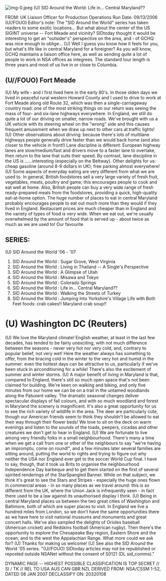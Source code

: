 ![img-0.jpeg](img-0.jpeg)
(U) SID Around the World: Life in... Central Maryland??

FROM:
UK Liaison Officer for Production Operations Run Date: 09/13/2006
(U//FOUO) Editor's note: The "SID Around the World" series has taken readers to some exotic locations... But what about the center of the US SIGINT universe -- Fort Meade and vicinity? SIDtoday thought it would be interesting to get an "outsider's" perspective on the area, and $\square$ of GCHQ was nice enough to oblige...
(U) Well I guess you know how it feels for you, but what's life like in central Maryland for a foreigner? As you will know, GCHQ maintains a liaison office here, as well as sending quite a lot of people to work in NSA offices as integrees. The standard tour length is three years and most of us live in or close to Columbia.

## (U//FOUO) Fort Meade

(U) My wife $\square$ and I first lived here in the early 80's. In those olden days we lived in peaceful rural western Howard County and I used to drive to work at Fort Meade along old Route 32, which was then a single-carriageway country road: one of the most striking things on our return was seeing the mass of four- and six-lane highways everywhere. In England, we still do quite a lot of our driving on smaller, narrow roads. We've brought with us a UK vehicle with its steering wheel on the "wrong" side and this causes frequent amusement when we draw up next to other cars at traffic lights!
(U) Other observations about driving: because there's lots of multilane highways people generally drive faster than we would back home (and also closer to the vehicle in front!) Lane discipline is different: European highway lanes are slow/medium/fast and drivers move to a faster lane to overtake, then return to the lane that suits their speed. By contrast, lane discipline in the US is ......interesting (especially on the Beltway). Other delights for us: cheap gasoline (around 8-9 dollars in UK); free parking almost everywhere!
(U) Some aspects of everyday eating are very different from what we are used to. In general, British foodstores sell a very large variety of fresh fruit, vegetables, meats, poultry and game; this encourages people to cook and eat well at home. Also, British people can buy a very wide range of fresh ready-prepared meals from the foodstores, providing a quick, high-quality eat-at-home option. The huge number of places to eat in central Maryland probably encourages people to eat out much more than they would if they lived in England. Restaurant prices are much cheaper than in England and the variety of types of food is very wide. When we eat out, we're usually overwhelmed by the amount of food that is served up - about twice as much as we are used to! Our favourite

## SERIES:

(U) SID Around the World '06 - '07

1. SID Around the World : Sugar Grove, West Virginia
2. SID Around the World : Living in Thailand -- A Single's Perspective
3. SID Around the World : A Glimpse of Utah
4. SID Around the World : Misawa and Tokyo
5. SID Around the World : Colorado Springs
6. SID Around the World : Life in... Central Maryland??
7. SID Around the World : Walking the Streets of Turkey
8. SID Around the World : Jumping Into Yorkshire's Village Life with Both Feet
foods: crab cakes!! Maryland crab soup!!

# (U) Washington DC (Reuters) 

(U) We love the Maryland climate! English weather, at least in the last few decades, has tended to be fairly unexciting, with not much difference between the seasons - never very hot nor very cold, and, contrary to popular belief, not very wet! Here the weather always has something to offer, from the bracing cold in the winter to the very hot and humid in the summer: even the hottest days can be attractive to us, particularly if we've been stuck in airconditioning for a while! There's also the excitement of summer and winter storms.
(U) A major benefit of living in Maryland is that, compared to England, there's still so much open space that's not been claimed for building. We're keen on walking and biking, and only five minutes from our home we can be on a trail in the untamed woodlands along the Patuxent valley. The dramatic seasonal changes deliver spectacular displays of fall colours, and with so much woodland and forest in Maryland the scenery is magnificent. It's also a great opportunity for us to see the rich variety of wildlife in the area. The deer are particularly cute, though our American friends seem to think they shouldn't be allowed to eat their way through their flower beds! We love to sit on the deck on warm evenings and listen to the sounds of the toads, peepers, cicadas and other creatures we don't get to hear in England.
(U) We are fortunate to live among very friendly folks in a small neighbourhood. There's many a time when we get a call from one or other of the neighbours to say "we're having an impromptu, come on round!", and a few minutes later several families are sitting around, putting the world to rights and trying to figure out why neither the USA nor England ever get to the soccer World Cup final. I have to say, though, that it took us Brits to organise the neighbourhood Independence Day barbeque and to get them started on the first of several spirited renderings of the StarSpangled Banner. While on that subject, we think it's great to see the Stars and Stripes - especially the huge ones flown in commercial areas - in so many places as we travel around: this is so different from the UK, where the Union Jack is infrequently seen - in fact there used to be a law against its unauthorised display I think.
(U) Being in central Maryland places us between the two great cities of Washington and Baltimore, both of which are super places to visit. In England we live a hundred miles from London, so we don't have the same opportunities there as we have here to visit national museums and monuments and great concert halls. We've also sampled the delights of Orioles baseball (American cricket) and Redskins football (American rugby). Then there's the opportunity to explore the Chesapeake Bay region, Eastern Shore and the ocean; and to the west the Appalachian Range. What more could we ask for?
(U) Thanks for making us welcome!
(U) See also the SID Around the World '05 series.
"(U//FOUO) SIDtoday articles may not be republished or reposted outside NSANet without the consent of S0121 (DL sid_comms)."

DYNAMIC PAGE -- HIGHEST POSSIBLE CLASSIFICATION IS TOP SECRET // SI / TK // REL TO USA AUS CAN GBR NZL
DERIVED FROM: NSA/CSSM 1-52, DATED 08 JAN 2007 DECLASSIFY ON: 20320108
